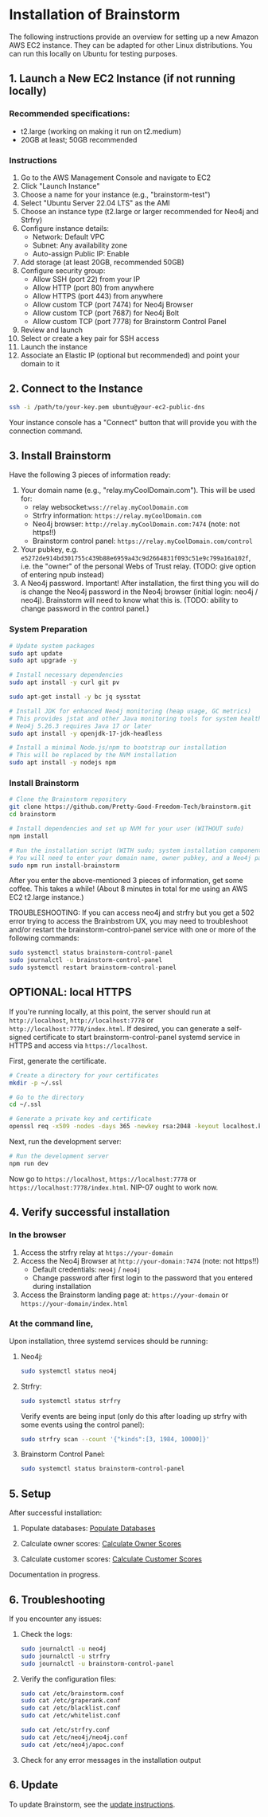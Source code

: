 # Installation of Brainstorm

The following instructions provide an overview for setting up a new Amazon AWS EC2 instance. They can be adapted for other Linux distributions. You can run this locally on Ubuntu for testing purposes.

## 1. Launch a New EC2 Instance (if not running locally)

### Recommended specifications:

- t2.large (working on making it run on t2.medium)
- 20GB at least; 50GB recommended

### Instructions

1. Go to the AWS Management Console and navigate to EC2
2. Click "Launch Instance"
3. Choose a name for your instance (e.g., "brainstorm-test")
4. Select "Ubuntu Server 22.04 LTS" as the AMI
5. Choose an instance type (t2.large or larger recommended for Neo4j and Strfry)
6. Configure instance details:
   - Network: Default VPC
   - Subnet: Any availability zone
   - Auto-assign Public IP: Enable
7. Add storage (at least 20GB, recommended 50GB)
8. Configure security group:
   - Allow SSH (port 22) from your IP
   - Allow HTTP (port 80) from anywhere
   - Allow HTTPS (port 443) from anywhere
   - Allow custom TCP (port 7474) for Neo4j Browser
   - Allow custom TCP (port 7687) for Neo4j Bolt
   - Allow custom TCP (port 7778) for Brainstorm Control Panel
9. Review and launch
10. Select or create a key pair for SSH access
11. Launch the instance
12. Associate an Elastic IP (optional but recommended) and point your domain to it

## 2. Connect to the Instance

```bash
ssh -i /path/to/your-key.pem ubuntu@your-ec2-public-dns
```

Your instance console has a "Connect" button that will provide you with the connection command.

## 3. Install Brainstorm

Have the following 3 pieces of information ready:

1. Your domain name (e.g., "relay.myCoolDomain.com"). This will be used for:
   - relay websocket:`wss://relay.myCoolDomain.com`
   - Strfry information: `https://relay.myCoolDomain.com`
   - Neo4j browser: `http://relay.myCoolDomain.com:7474` (note: not https!!)
   - Brainstorm control panel: `https://relay.myCoolDomain.com/control`
2. Your pubkey, e.g. `e5272de914bd301755c439b88e6959a43c9d2664831f093c51e9c799a16a102f`, i.e. the "owner" of the personal Webs of Trust relay. (TODO: give option of entering npub instead)
3. A Neo4j password. Important! After installation, the first thing you will do is change the Neo4j password in the Neo4j browser (initial login: neo4j / neo4j). Brainstorm will need to know what this is. (TODO: ability to change password in the control panel.)

### System Preparation

```bash
# Update system packages
sudo apt update
sudo apt upgrade -y

# Install necessary dependencies
sudo apt install -y curl git pv

sudo apt-get install -y bc jq sysstat

# Install JDK for enhanced Neo4j monitoring (heap usage, GC metrics)
# This provides jstat and other Java monitoring tools for system health monitoring
# Neo4j 5.26.3 requires Java 17 or later
sudo apt install -y openjdk-17-jdk-headless

# Install a minimal Node.js/npm to bootstrap our installation
# This will be replaced by the NVM installation
sudo apt install -y nodejs npm
```

### Install Brainstorm

```bash
# Clone the Brainstorm repository
git clone https://github.com/Pretty-Good-Freedom-Tech/brainstorm.git
cd brainstorm

# Install dependencies and set up NVM for your user (WITHOUT sudo)
npm install

# Run the installation script (WITH sudo; system installation components require root privileges)
# You will need to enter your domain name, owner pubkey, and a Neo4j password
sudo npm run install-brainstorm
```

After you enter the above-mentioned 3 pieces of information, get some coffee. This takes a while! (About 8 minutes in total for me using an AWS EC2 t2.large instance.)

TROUBLESHOOTING: If you can access neo4j and strfry but you get a 502 error trying to access the Brainbstrom UX, you may need to troubleshoot and/or restart the brainstorm-control-panel service with one or more of the following commands:

```bash
sudo systemctl status brainstorm-control-panel
sudo journalctl -u brainstorm-control-panel
sudo systemctl restart brainstorm-control-panel
```

## OPTIONAL: local HTTPS

If you're running locally, at this point, the server should run at `http://localhost`, `http://localhost:7778` or `http://localhost:7778/index.html`. If desired, you can generate a self-signed certificate to start brainstorm-control-panel systemd service in HTTPS and access via `https://localhost`.

First, generate the certificate. 

```bash
# Create a directory for your certificates
mkdir -p ~/.ssl

# Go to the directory
cd ~/.ssl

# Generate a private key and certificate
openssl req -x509 -nodes -days 365 -newkey rsa:2048 -keyout localhost.key -out localhost.crt
```

Next, run the development server:

```bash
# Run the development server
npm run dev
```

Now go to `https://localhost`, `https://localhost:7778` or `https://localhost:7778/index.html`. NIP-07 ought to work now.

## 4. Verify successful installation

### In the browser

1. Access the strfry relay at `https://your-domain`
2. Access the Neo4j Browser at `http://your-domain:7474` (note: not https!!)
   - Default credentials: `neo4j` / `neo4j`
   - Change password after first login to the password that you entered during installation
3. Access the Brainstorm landing page at: `https://your-domain` or `https://your-domain/index.html`

### At the command line, 

Upon installation, three systemd services should be running:

1. Neo4j:
   ```bash
   sudo systemctl status neo4j
   ```

2. Strfry:
   ```bash
   sudo systemctl status strfry
   ```

   Verify events are being input (only do this after loading up strfry with some events using the control panel):

   ```bash
   sudo strfry scan --count '{"kinds":[3, 1984, 10000]}'
   ```

3. Brainstorm Control Panel:
   ```bash
   sudo systemctl status brainstorm-control-panel
   ```

## 5. Setup

After successful installation:

1. Populate databases: [Populate Databases](POPULATE_DATABASES.md)

2. Calculate owner scores: [Calculate Owner Scores](CALCULATE_OWNER_SCORES.md)

3. Calculate customer scores: [Calculate Customer Scores](CALCULATE_CUSTOMER_SCORES.md)

Documentation in progress.

## 6. Troubleshooting

If you encounter any issues:

1. Check the logs:
   ```bash
   sudo journalctl -u neo4j
   sudo journalctl -u strfry
   sudo journalctl -u brainstorm-control-panel
   ```

2. Verify the configuration files:
   ```bash
   sudo cat /etc/brainstorm.conf
   sudo cat /etc/graperank.conf
   sudo cat /etc/blacklist.conf
   sudo cat /etc/whitelist.conf

   sudo cat /etc/strfry.conf
   sudo cat /etc/neo4j/neo4j.conf
   sudo cat /etc/neo4j/apoc.conf
   ```

3. Check for any error messages in the installation output

## 6. Update

To update Brainstorm, see the [update instructions](docs/UPDATE_INSTRUCTIONS.md).


